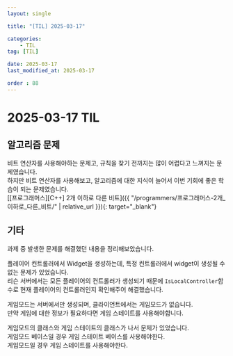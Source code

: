 ```yaml
---
layout: single

title: "[TIL] 2025-03-17"

categories:
    - TIL
tag: [TIL]

date: 2025-03-17
last_modified_at: 2025-03-17

order : 88
---
```


# 2025-03-17 TIL

## 알고리즘 문제

비트 연산자를 사용해야하는 문제고, 규칙을 찾기 전까지는 많이 어렵다고 느껴지는 문제였습니다.  
하지만 비트 연산자를 사용해보고, 알고리즘에 대한 지식이 늘어서 이번 기회에 좋은 학습이 되는 문제였습니다.  
[[프로그래머스][C++] 2개 이하로 다른 비트]({{ "/programmers/프로그래머스-2개_이하로_다른_비트/" | relative_url }}){: target="_blank"}

## 기타

과제 중 발생한 문제를 해결했던 내용을 정리해보았습니다.

플레이어 컨트롤러에서 Widget을 생성하는데, 특정 컨트롤러에서 widget이 생성될 수 없는 문제가 있었습니다.  
리슨 서버에서는 모든 플레이어의 컨트롤러가 생성되기 때문에 `IsLocalController`함수로 현재 플레이어의 컨트롤러인지 확인해주어 해결했습니다.

게임모드는 서버에서만 생성되며, 클라이언트에서는 게임모드가 없습니다.  
만약 게임에 대한 정보가 필요하다면 게임 스테이트를 사용해야합니다.

게임모드의 클래스와 게임 스테이트의 클래스가 나서 문제가 있었습니다.  
게임모드 베이스일 경우 게임 스테이트 베이스를 사용해야한다.  
게임모드일 경우 게임 스테이트를 사용해야한다.